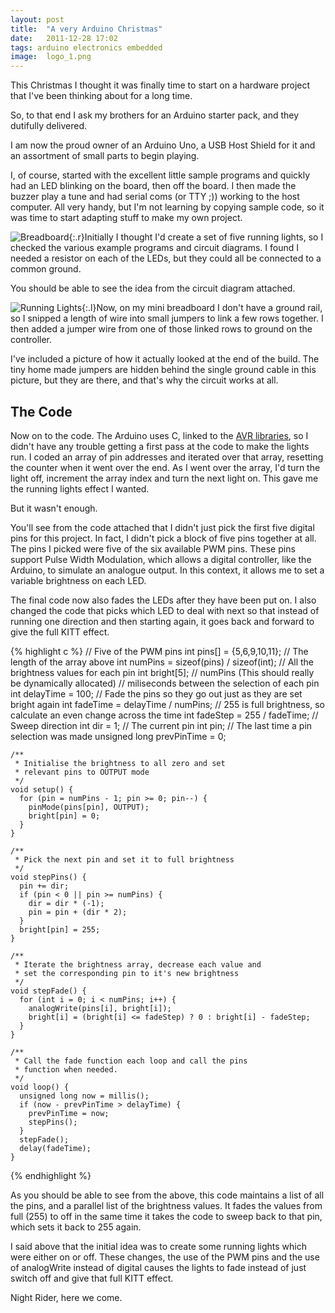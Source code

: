 ```yaml
---
layout: post
title:  "A very Arduino Christmas"
date:   2011-12-28 17:02
tags: arduino electronics embedded
image:  logo_1.png
---
```

This Christmas I thought it was finally time to start on a hardware project that I've been thinking about for a long time.

So, to that end I ask my brothers for an Arduino starter pack, and they dutifully delivered.

I am now the proud owner of an Arduino Uno, a USB Host Shield for it and an assortment of small parts to begin playing.

I, of course, started with the excellent little sample programs and quickly had an LED blinking on the board, then off the board. I then made the buzzer play a tune and had serial coms (or TTY ;)) working to the host computer. All very handy, but I'm not learning by copying sample code, so it was time to start adapting stuff to make my own project.

![Breadboard](/img/code/running5_bb.preview.png){:.r}Initially I thought I'd create a set of five running lights, so I checked the various example programs and circuit diagrams. I found I needed a resistor on each of the LEDs, but they could all be connected to a common ground.

You should be able to see the idea from the circuit diagram attached.

![Running Lights](/img/code/running5.preview.jpg){:.l}Now, on my mini breadboard I don't have a ground rail, so I snipped a length of wire into small jumpers to link a few rows together. I then added a jumper wire from one of those linked rows to ground on the controller.

I've included a picture of how it actually looked at the end of the build. The tiny home made jumpers are hidden behind the single ground cable in this picture, but they are there, and that's why the circuit works at all.

## The Code ##

Now on to the code. The Arduino uses C, linked to the [AVR libraries](http://www.nongnu.org/avr-libc/user-manual/index.html), so I didn't have any trouble getting a first pass at the code to make the lights run. I coded an array of pin addresses and iterated over that array, resetting the counter when it went over the end. As I went over the array, I'd turn the light off, increment the array index and turn the next light on. This gave me the running lights effect I wanted.

But it wasn't enough.

You'll see from the code attached that I didn't just pick the first five digital pins for this project. In fact, I didn't pick a block of five pins together at all. The pins I picked were five of the six available PWM pins. These pins support Pulse Width Modulation, which allows a digital controller, like the Arduino, to simulate an analogue output. In this context, it allows me to set a variable brightness on each LED.

The final code now also fades the LEDs after they have been put on. I also changed the code that picks which LED to deal with next so that instead of running one direction and then starting again, it goes back and forward to give the full KITT effect.

{% highlight c %}
    // Five of the PWM pins
    int pins[] = {5,6,9,10,11};
    // The length of the array above
    int numPins = sizeof(pins) / sizeof(int);
    // All the brightness values for each pin
    int bright[5]; // numPins (This should really be dynamically allocated)
    // miliseconds between the selection of each pin
    int delayTime = 100;
    // Fade the pins so they go out just as they are set bright again
    int fadeTime = delayTime / numPins;
    // 255 is full brightness, so calculate an even change across the time
    int fadeStep = 255 / fadeTime;
    // Sweep direction
    int dir = 1;
    // The current pin
    int pin;
    // The last time a pin selection was made
    unsigned long prevPinTime = 0;

    /**
     * Initialise the brightness to all zero and set
     * relevant pins to OUTPUT mode
     */
    void setup() {
      for (pin = numPins - 1; pin >= 0; pin--) {
        pinMode(pins[pin], OUTPUT);
        bright[pin] = 0;
      }
    }

    /**
     * Pick the next pin and set it to full brightness
     */
    void stepPins() {
      pin += dir;
      if (pin < 0 || pin >= numPins) {
        dir = dir * (-1);
        pin = pin + (dir * 2);
      }
      bright[pin] = 255;
    }

    /**
     * Iterate the brightness array, decrease each value and
     * set the corresponding pin to it's new brightness
     */
    void stepFade() {
      for (int i = 0; i < numPins; i++) {
        analogWrite(pins[i], bright[i]);
        bright[i] = (bright[i] <= fadeStep) ? 0 : bright[i] - fadeStep;
      }
    }

    /**
     * Call the fade function each loop and call the pins
     * function when needed.
     */
    void loop() {
      unsigned long now = millis();
      if (now - prevPinTime > delayTime) {
        prevPinTime = now;
        stepPins();
      }
      stepFade();
      delay(fadeTime);
    }
{% endhighlight %}

As you should be able to see from the above, this code maintains a list of all the pins, and a parallel list of the brightness values. It fades the values from full (255) to off in the same time it takes the code to sweep back to that pin, which sets it back to 255 again.

I said above that the initial idea was to create some running lights which were either on or off. These changes, the use of the PWM pins and the use of analogWrite instead of digital causes the lights to fade instead of just switch off and give that full KITT effect.

Night Rider, here we come.

